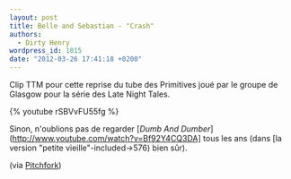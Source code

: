 ```yaml
---
layout: post
title: Belle and Sebastian - "Crash"
authors:
  - Dirty Henry
wordpress_id: 1015
date: "2012-03-26 17:41:18 +0200"
---
```


Clip TTM pour cette reprise du tube des Primitives joué par le groupe de Glasgow
pour la série des Late Night Tales.

{% youtube rSBVvFU55fg %}

Sinon, n'oublions pas de regarder [*Dumb And
Dumber*](http://www.youtube.com/watch?v=Bf92Y4CQ3DA] tous les ans (dans [la
version "petite vieille"-included->576) bien sûr).

(via
[Pitchfork](http://pitchfork.com/news/45899-video-belle-and-sebastian-crash/))
